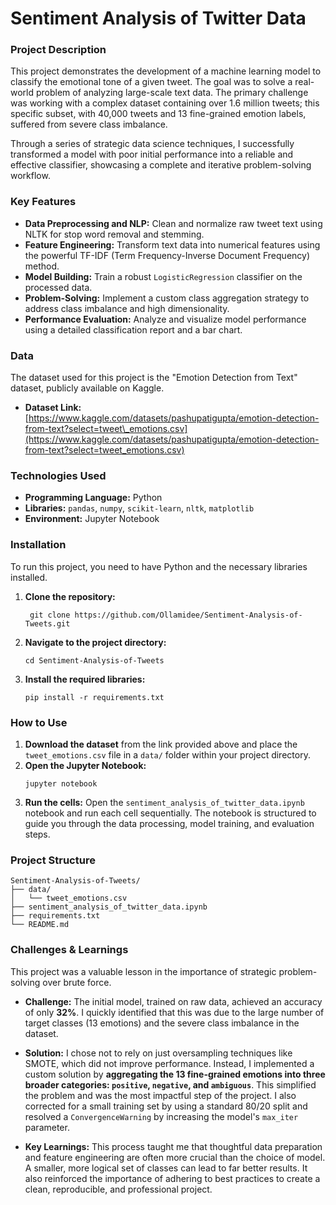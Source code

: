 # Sentiment Analysis of Twitter Data

### Project Description

This project demonstrates the development of a machine learning model to classify the emotional tone of a given tweet. The goal was to solve a real-world problem of analyzing large-scale text data. The primary challenge was working with a complex dataset containing over 1.6 million tweets; this specific subset, with 40,000 tweets and 13 fine-grained emotion labels, suffered from severe class imbalance.

Through a series of strategic data science techniques, I successfully transformed a model with poor initial performance into a reliable and effective classifier, showcasing a complete and iterative problem-solving workflow.

### Key Features

  * **Data Preprocessing and NLP:** Clean and normalize raw tweet text using NLTK for stop word removal and stemming.
  * **Feature Engineering:** Transform text data into numerical features using the powerful TF-IDF (Term Frequency-Inverse Document Frequency) method.
  * **Model Building:** Train a robust `LogisticRegression` classifier on the processed data.
  * **Problem-Solving:** Implement a custom class aggregation strategy to address class imbalance and high dimensionality.
  * **Performance Evaluation:** Analyze and visualize model performance using a detailed classification report and a bar chart.

### Data

The dataset used for this project is the "Emotion Detection from Text" dataset, publicly available on Kaggle.

  * **Dataset Link:** [https://www.kaggle.com/datasets/pashupatigupta/emotion-detection-from-text?select=tweet\_emotions.csv](https://www.kaggle.com/datasets/pashupatigupta/emotion-detection-from-text?select=tweet_emotions.csv)

### Technologies Used

  * **Programming Language:** Python
  * **Libraries:** `pandas`, `numpy`, `scikit-learn`, `nltk`, `matplotlib`
  * **Environment:** Jupyter Notebook

### Installation

To run this project, you need to have Python and the necessary libraries installed.

1.  **Clone the repository:**
    ```
     git clone https://github.com/Ollamidee/Sentiment-Analysis-of-Tweets.git
    ```
2.  **Navigate to the project directory:**
    ```
    cd Sentiment-Analysis-of-Tweets
    ```
3.  **Install the required libraries:**
    ```
    pip install -r requirements.txt
    ```


### How to Use

1.  **Download the dataset** from the link provided above and place the `tweet_emotions.csv` file in a `data/` folder within your project directory.
2.  **Open the Jupyter Notebook:**
    ```
    jupyter notebook
    ```
3.  **Run the cells:** Open the `sentiment_analysis_of_twitter_data.ipynb` notebook and run each cell sequentially. The notebook is structured to guide you through the data processing, model training, and evaluation steps.

### Project Structure

```
Sentiment-Analysis-of-Tweets/
├── data/
│   └── tweet_emotions.csv
├── sentiment_analysis_of_twitter_data.ipynb
├── requirements.txt
└── README.md
```

### Challenges & Learnings

This project was a valuable lesson in the importance of strategic problem-solving over brute force.

  * **Challenge:** The initial model, trained on raw data, achieved an accuracy of only **32%**. I quickly identified that this was due to the large number of target classes (13 emotions) and the severe class imbalance in the dataset.

  * **Solution:** I chose not to rely on just oversampling techniques like SMOTE, which did not improve performance. Instead, I implemented a custom solution by **aggregating the 13 fine-grained emotions into three broader categories: `positive`, `negative`, and `ambiguous`**. This simplified the problem and was the most impactful step of the project. I also corrected for a small training set by using a standard 80/20 split and resolved a `ConvergenceWarning` by increasing the model's `max_iter` parameter.

  * **Key Learnings:** This process taught me that thoughtful data preparation and feature engineering are often more crucial than the choice of model. A smaller, more logical set of classes can lead to far better results. It also reinforced the importance of adhering to best practices to create a clean, reproducible, and professional project.